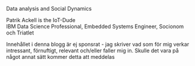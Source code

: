 Data analysis and Social Dynamics

Patrik Ackell is the IoT-Dude
<br>
IBM Data Science Professional, Embedded Systems Engineer, Socionom och Triatlet

Innehållet i denna blogg är ej sponsrat - jag skriver vad som för mig verkar intressant, förnuftigt, relevant och/eller faller mig in. 
Skulle det vara på något annat sätt kommer detta att meddelas


